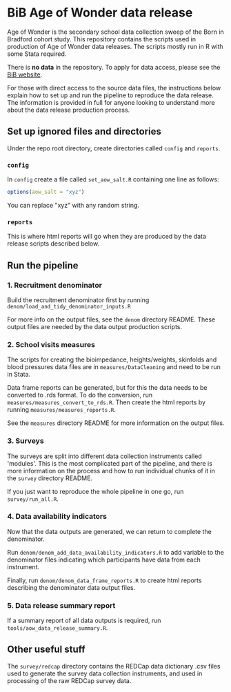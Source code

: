 # BiB Age of Wonder data release

Age of Wonder is the secondary school data collection sweep of the Born in Bradford cohort study. This repository contains the scripts used in production of Age of Wonder data releases. The scripts mostly run in R with some Stata required. 

There is **no data** in the repository. To apply for data access, please see the [BiB website](https://borninbradford.nhs.uk/research/how-to-access-data/).

For those with direct access to the source data files, the instructions below explain how to set up and run the pipeline to reproduce the data release. The information is provided in full for anyone looking to understand more about the data release production process.

## Set up ignored files and directories

Under the repo root directory, create directories called `config` and `reports`.

### `config`

In `config` create a file called `set_aow_salt.R` containing one line as follows:

```R
options(aow_salt = "xyz")
```

You can replace "xyz" with any random string.

### `reports`

This is where html reports will go when they are produced by the data release scripts described below.

## Run the pipeline

### 1. Recruitment denominator

Build the recruitment denominator first by running `denom/load_and_tidy_denominator_inputs.R`

For more info on the output files, see the `denom` directory README. These output files are needed by the data output production scripts.

### 2. School visits measures

The scripts for creating the bioimpedance, heights/weights, skinfolds and blood pressures data files are in `measures/DataCleaning` and need to be run in Stata.

Data frame reports can be generated, but for this the data needs to be converted to .rds format. To do the conversion, run `measures/measures_convert_to_rds.R`. Then create the html reports by running `measures/measures_reports.R`.

See the `measures` directory README for more information on the output files.

### 3. Surveys

The surveys are split into different data collection instruments called 'modules'. This is the most complicated part of the pipeline, and there is more information on the process and how to run individual chunks of it in the `survey` directory README. 

If you just want to reproduce the whole pipeline in one go, run `survey/run_all.R`.

### 4. Data availability indicators

Now that the data outputs are generated, we can return to complete the denominator.

Run `denom/denom_add_data_availability_indicators.R` to add variable to the denominator files indicating which participants have data from each instrument.

Finally, run `denom/denom_data_frame_reports.R` to create html reports describing the denominator data output files.

### 5. Data release summary report

If a summary report of all data outputs is required, run `tools/aow_data_release_summary.R`.

## Other useful stuff

The `survey/redcap` directory contains the REDCap data dictionary .csv files used to generate the survey data collection instruments, and used in processing of the raw REDCap survey data.




